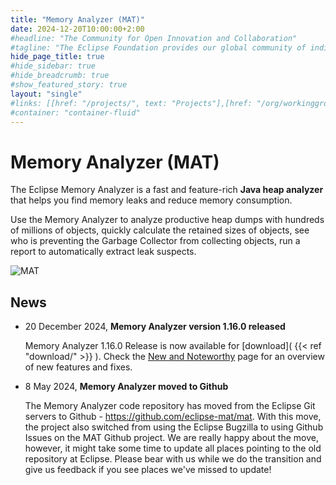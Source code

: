 ```yaml
---
title: "Memory Analyzer (MAT)"
date: 2024-12-20T10:00:00+2:00
#headline: "The Community for Open Innovation and Collaboration"
#tagline: "The Eclipse Foundation provides our global community of individuals and organizations with a mature, scalable, and business-friendly environment for open source software collaboration and innovation."
hide_page_title: true
#hide_sidebar: true
#hide_breadcrumb: true
#show_featured_story: true
layout: "single"
#links: [[href: "/projects/", text: "Projects"],[href: "/org/workinggroups/", text: "Working Group"],[href: "/membership/", text: "Members"],[href: "/org/value", text: "Business Value"]]
#container: "container-fluid"
---
```


# Memory Analyzer (MAT)

The Eclipse Memory Analyzer is a fast and feature-rich **Java heap analyzer** that helps you find memory leaks and reduce memory consumption.

Use the Memory Analyzer to analyze productive heap dumps with hundreds of millions of objects, quickly calculate the retained sizes of objects, see who is preventing the Garbage Collector from collecting objects, run a report to automatically extract leak suspects.

![MAT](images/mat_thumb.png)

## News

- 20 December 2024, **Memory Analyzer version 1.16.0 released**

    Memory Analyzer 1.16.0 Release is now available for [download]( {{< ref "download/" >}} ). Check the [New and Noteworthy](1.16.0/noteworthy.html) page for an overview of new features and fixes. 
- 8 May 2024, **Memory Analyzer moved to Github**

    The Memory Analyzer code repository has moved from the Eclipse Git servers to Github - https://github.com/eclipse-mat/mat.
    With this move, the project also switched from using the Eclipse Bugzilla to using Github Issues on the MAT Github project.
    We are really happy about the move, however, it might take some time to update all places pointing to the old repository at Eclipse. Please bear with us while we do the transition and give us feedback if you see places we've missed to update!
